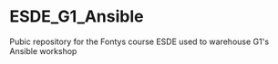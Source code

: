 # ESDE_G1_Ansible
Pubic repository for the Fontys course ESDE used to warehouse G1's Ansible workshop
